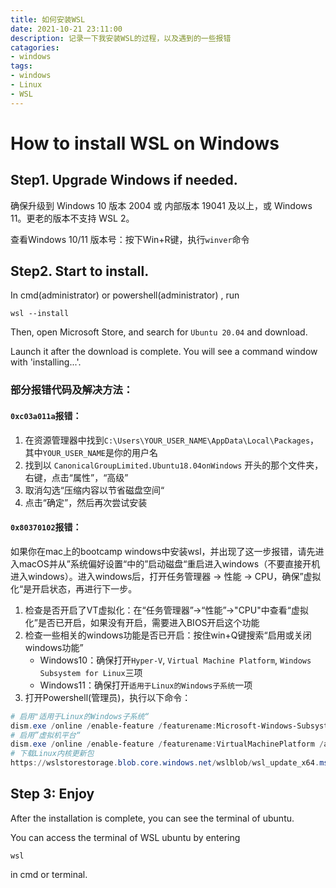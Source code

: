 ```yaml
---
title: 如何安装WSL
date: 2021-10-21 23:11:00
description: 记录一下我安装WSL的过程，以及遇到的一些报错
catagories:
- windows
tags:
- windows
- Linux
- WSL
---
```




# How to install WSL on Windows

## Step1. Upgrade Windows if needed.

确保升级到 Windows 10 版本 2004 或 内部版本 19041 及以上，或 Windows 11。更老的版本不支持 WSL 2。

<div class="note note-info">
<p>查看Windows 10/11 版本号：按下Win+R键，执行<code>winver</code>命令</p>
</div>


## Step2. Start to install.

In cmd(administrator) or powershell(administrator) , run 

```shell
wsl --install
```

Then, open Microsoft Store, and search for `Ubuntu 20.04` and download.

Launch it after the download is complete. You will see a command window with 'installing...'.

### 部分报错代码及解决方法：

####  `0xc03a011a`报错：

1. 在资源管理器中找到`C:\Users\YOUR_USER_NAME\AppData\Local\Packages`，其中`YOUR_USER_NAME`是你的用户名
2. 找到以 `CanonicalGroupLimited.Ubuntu18.04onWindows` 开头的那个文件夹，右键，点击“属性”，“高级”
3. 取消勾选“压缩内容以节省磁盘空间“
4. 点击“确定”，然后再次尝试安装

#### `0x80370102`报错：

<div class="note note-success">
<p>如果你在mac上的bootcamp windows中安装wsl，并出现了这一步报错，请先进入macOS并从”系统偏好设置“中的”启动磁盘“重启进入windows（不要直接开机进入windows）。进入windows后，打开任务管理器 -> 性能 -> CPU，确保”虚拟化“是开启状态，再进行下一步。</p>
</div>

1. 检查是否开启了VT虚拟化：在“任务管理器”->“性能”->"CPU"中查看“虚拟化”是否已开启，如果没有开启，需要进入BIOS开启这个功能
2. 检查一些相关的windows功能是否已开启：按住win+Q键搜索“启用或关闭windows功能”
   - Windows10：确保打开`Hyper-V`, `Virtual Machine Platform`, `Windows Subsystem for Linux`三项
   - Windows11：确保打开`适用于Linux的Windows子系统`一项
3. 打开Powershell(管理员)，执行以下命令：

```powershell
# 启用"适用于Linux的Windows子系统“
dism.exe /online /enable-feature /featurename:Microsoft-Windows-Subsystem-Linux /all /norestart
# 启用”虚拟机平台“
dism.exe /online /enable-feature /featurename:VirtualMachinePlatform /all /norestart
# 下载Linux内核更新包
https://wslstorestorage.blob.core.windows.net/wslblob/wsl_update_x64.ms
```



## Step 3: Enjoy

After the installation is complete, you can see the terminal of ubuntu.

You can access the terminal of WSL ubuntu by entering 

```shell
wsl
```

in cmd or terminal.
